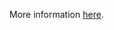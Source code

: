 More information [here](https://docs.prismacloud.io/en/enterprise-edition/policy-reference/azure-policies/azure-networking-policies/ensure-cosmos-db-accounts-have-restricted-access).

